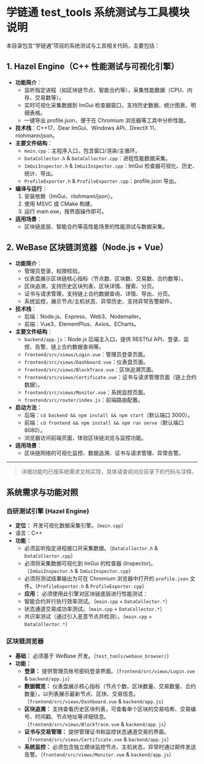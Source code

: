 # 学链通 test_tools 系统测试与工具模块说明

本目录包含“学链通”项目的系统测试与工具相关代码，主要包括：

## 1. Hazel Engine（C++ 性能测试与可视化引擎）

- **功能简介**：
  - 监听指定进程（如区块链节点、智能合约等），采集性能数据（CPU、内存、交易数等）。
  - 实时可视化采集数据到 ImGui 检查器窗口，支持历史数据、统计图表、明细表格。
  - 一键导出 profile.json，便于在 Chromium 浏览器等工具中分析性能。
- **技术栈**：C++17、Dear ImGui、Windows API、DirectX 11、nlohmann/json。
- **主要文件结构**：
  - `main.cpp`：主程序入口，包含窗口/渲染/主循环。
  - `DataCollector.h` & `DataCollector.cpp`：进程性能数据采集。
  - `ImGuiInspector.h` & `ImGuiInspector.cpp`：ImGui 检查器可视化、历史、统计、导出。
  - `ProfileExporter.h` & `ProfileExporter.cpp`：profile.json 导出。
- **编译与运行**：
  1. 安装依赖（ImGui、nlohmann/json）。
  2. 使用 MSVC 或 CMake 构建。
  3. 运行 main.exe，按界面操作即可。
- **适用场景**：
  - 区块链底层、智能合约等高性能场景的性能测试与数据采集。

## 2. WeBase 区块链浏览器（Node.js + Vue）

- **功能简介**：
  - 管理员登录，权限校验。
  - 仪表盘展示区块链核心指标（节点数、区块数、交易数、合约数等）。
  - 区块追溯，支持历史区块列表、区块详情、搜索、分页。
  - 证书与请求管理，支持链上合约数据查询、详情、导出、分页。
  - 系统监控，展示节点/主机状态、异常历史、支持异常告警邮件。
- **技术栈**：
  - 后端：Node.js、Express、Web3、Nodemailer。
  - 前端：Vue3、ElementPlus、Axios、ECharts。
- **主要文件结构**：
  - `backend/app.js`：Node.js 后端主入口，提供 RESTful API、登录、监控、告警、链上合约数据查询等。
  - `frontend/src/views/Login.vue`：管理员登录页面。
  - `frontend/src/views/Dashboard.vue`：仪表盘页面。
  - `frontend/src/views/BlockTrace.vue`：区块追溯页面。
  - `frontend/src/views/Certificate.vue`：证书与请求管理页面（链上合约数据）。
  - `frontend/src/views/Monitor.vue`：系统监控页面。
  - `frontend/src/router/index.js`：前端路由配置。
- **启动方法**：
  - 后端：`cd backend && npm install && npm start`（默认端口 3000）。
  - 前端：`cd frontend && npm install && npm run serve`（默认端口 8080）。
  - 浏览器访问前端页面，体验区块链浏览与监控功能。
- **适用场景**：
  - 区块链网络的可视化监控、数据追溯、证书与请求管理、异常告警。

---

> 详细功能均已按系统需求文档实现，具体请查阅对应目录下的代码与注释。

## 系统需求与功能对照

### 自研测试引擎 (Hazel Engine)

- **定位：** 开发可视化数据采集引擎。（`main.cpp`）
- 语言：C++
- **功能：**
  - 必须监听指定进程接口并采集数据。（`DataCollector.h` & `DataCollector.cpp`）
  - 必须将采集数据可视化到 ImGui 的检查器 (Inspector)。（`ImGuiInspector.h` & `ImGuiInspector.cpp`）
  - 必须将测试结果输出为可在 Chromium 浏览器中打开的 `profile.json` 文件。（`ProfileExporter.h` & `ProfileExporter.cpp`）
  - **应用：** 必须使用此引擎对区块链底层进行性能测试：
  - 智能合约并行执行效率测试。（`main.cpp` + `DataCollector.*`）
  - 状态通道交易成功率测试。（`main.cpp` + `DataCollector.*`）
  - 共识率测试（通过引入恶意节点并检测）。（`main.cpp` + `DataCollector.*`）

### 区块链浏览器

- **基础：** 必须基于 WeBase 开发。（`test_tools/webase_browser/`）
- **功能：**
  - **登录：** 提供管理员账号密码登录界面。（`frontend/src/views/Login.vue` & `backend/app.js`）
  - **数据概览：** 仪表盘展示核心指标（节点个数、区块数量、交易数量、合约数量），以列表展示最新节点、区块、交易信息。（`frontend/src/views/Dashboard.vue` & `backend/app.js`）
  - **区块追溯：** 支持查看历史区块列表，可查看单个区块的交易哈希、交易编号、时间戳、节点地址等详细信息。（`frontend/src/views/BlockTrace.vue` & `backend/app.js`）
  - **证书与交易管理：** 提供管理证书和监控状态通道交易的界面。（`frontend/src/views/Certificate.vue` & `backend/app.js`）
  - **系统监控：** 必须包含独立模块监控节点、主机状态，异常时通过邮件发送告警。（`frontend/src/views/Monitor.vue` & `backend/app.js`）
